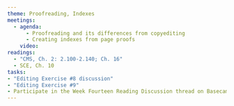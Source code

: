```yaml
---
theme: Proofreading, Indexes
meetings:
  - agenda:
      - Proofreading and its differences from copyediting
      - Creating indexes from page proofs
    video:
readings:
  - "CMS, Ch. 2: 2.100-2.140; Ch. 16"
  - SCE, Ch. 10
tasks:
- "Editing Exercise #8 discussion"
- "Editing Exercise #9"
- Participate in the Week Fourteen Reading Discussion thread on Basecamp
---
```

